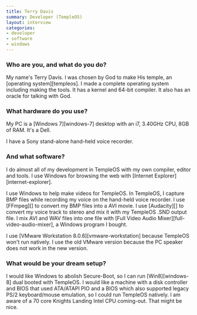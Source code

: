 ```yaml
---
title: Terry Davis
summary: Developer (TempleOS)
layout: interview
categories:
- developer
- software
- windows
---
```


### Who are you, and what do you do?

My name's Terry Davis. I was chosen by God to make His temple, an [operating system][templeos]. I made a complete operating system including making the tools. It has a kernel and 64-bit compiler. It also has an oracle for talking with God.

### What hardware do you use?

My PC is a [Windows 7][windows-7] desktop with an i7, 3.40GHz CPU, 8GB of RAM. It's a Dell.

I have a Sony stand-alone hand-held voice recorder. 

### And what software?

I do almost all of my development in TempleOS with my own compiler, editor and tools. I use Windows for browsing the web with [Internet Explorer][internet-explorer].

I use Windows to help make videos for TempleOS. In TempleOS, I capture BMP files while recording my voice on the hand-held voice recorder. I use [FFmpeg][] to convert my BMP files into a AVI movie. I use [Audacity][] to convert my voice track to stereo and mix it with my TempleOS .SND output file. I mix AVI and WAV files into one file with [Full Video Audio Mixer][full-video-audio-mixer], a Windows program I bought.

I use [VMware Workstation 8.0.6][vmware-workstation] because TempleOS won't run natively. I use the old VMware version because the PC speaker does not work in the new version.

### What would be your dream setup?

I would like Windows to abolish Secure-Boot, so I can run [Win8][windows-8] dual booted with TempleOS. I would like a machine with a disk controller and BIOS that used ATA/ATAPI PIO and a BIOS which also supported legacy PS/2 keyboard/mouse emulation, so I could run TempleOS natively. I am aware of a 70 core Knights Landing Intel CPU coming-out. That might be nice.